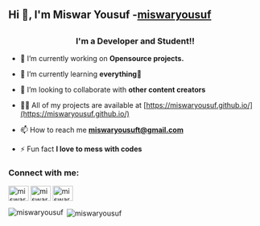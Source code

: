 <h2>Hi 👋, I'm Miswar Yousuf -<a href="https://miswaryousuf.github.io/">miswaryousuf</a> <h2>

<h3 align="center">I'm a Developer and Student!!</h3>

- 🔭 I’m currently working on **Opensource projects.**

- 🌱 I’m currently learning **everything🤣**

- 👯 I’m looking to collaborate with **other content creators**

- 👨‍💻 All of my projects are available at [https://miswaryousuf.github.io/](https://miswaryousuf.github.io/)

- 📫 How to reach me **miswaryousuft@gmail.com**

- ⚡ Fun fact **I love to mess with codes**

<h3 align="left">Connect with me:</h3>
<p align="left">
<a href="https://twitter.com/miswaryt" target="blank"><img align="center" src="https://cdn.jsdelivr.net/npm/simple-icons@3.0.1/icons/twitter.svg" alt="miswaryt" height="30" width="40" /></a>
<a href="https://fb.com/miswaryt" target="blank"><img align="center" src="https://cdn.jsdelivr.net/npm/simple-icons@3.0.1/icons/facebook.svg" alt="miswaryt" height="30" width="40" /></a>
<a href="https://instagram.com/miswaryousuf" target="blank"><img align="center" src="https://cdn.jsdelivr.net/npm/simple-icons@3.0.1/icons/instagram.svg" alt="miswaryousuf" height="30" width="40" /></a>
</p>


<p><img align="left" src="https://github-readme-stats.vercel.app/api/top-langs?username=miswaryousuf&show_icons=true&locale=en&layout=compact" alt="miswaryousuf" /></p>

<p>&nbsp;<img align="center" src="https://github-readme-stats.vercel.app/api?username=miswaryousuf&show_icons=true&locale=en" alt="miswaryousuf" /></p>

